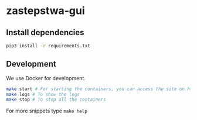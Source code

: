 # zastepstwa-gui

## Install dependencies

```sh
pip3 install -r requirements.txt
```

## Development

We use Docker for development.

```sh
make start # For starting the containers, you can access the site on http://localhost:5000
make logs # To show the logs
make stop # To stop all the containers
```

For more snippets type `make help`
